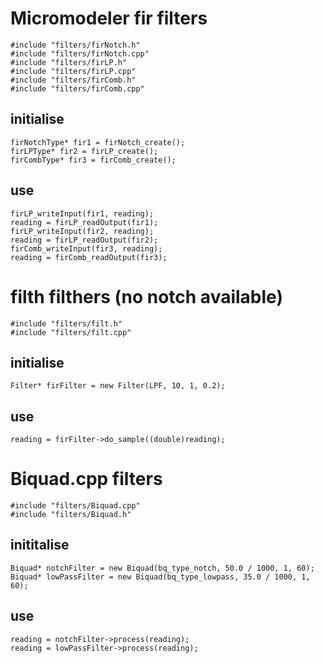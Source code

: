 # Micromodeler fir filters
    #include "filters/firNotch.h"
    #include "filters/firNotch.cpp"
    #include "filters/firLP.h"
    #include "filters/firLP.cpp"
    #include "filters/firComb.h"
    #include "filters/firComb.cpp"
## initialise
    firNotchType* fir1 = firNotch_create();
    firLPType* fir2 = firLP_create();   
    firCombType* fir3 = firComb_create();
## use
    firLP_writeInput(fir1, reading);
    reading = firLP_readOutput(fir1);
    firLP_writeInput(fir2, reading);
    reading = firLP_readOutput(fir2);
    firComb_writeInput(fir3, reading);
    reading = firComb_readOutput(fir3);
# filth filthers (no notch available)
    #include "filters/filt.h"
    #include "filters/filt.cpp"
## initialise
    Filter* firFilter = new Filter(LPF, 10, 1, 0.2);
## use
    reading = firFilter->do_sample((double)reading);
# Biquad.cpp filters
    #include "filters/Biquad.cpp"
    #include "filters/Biquad.h"
## inititalise
    Biquad* notchFilter = new Biquad(bq_type_notch, 50.0 / 1000, 1, 60);
    Biquad* lowPassFilter = new Biquad(bq_type_lowpass, 35.0 / 1000, 1, 60);
## use
    reading = notchFilter->process(reading);
    reading = lowPassFilter->process(reading);
